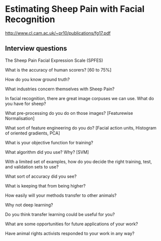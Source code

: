 # Estimating Sheep Pain with Facial Recognition

http://www.cl.cam.ac.uk/~pr10/publications/fg17.pdf

## Interview questions

The Sheep Pain Facial Expression Scale (SPFES)

What is the accuracy of human scorers? [60 to 75%]

How do you know ground truth?

What industries concern themselves with Sheep Pain?

In facial recognition, there are great image corpuses we can use.  What do you have for sheep?

What pre-processing do you do on those images?  [Featurewise Normalisation]

What sort of feature engineering do you do? [Facial action units, Histogram of oriented gradients, PCA]

What is your objective function for training?

What algorithm did you use?  Why? [SVM]

With a limited set of examples, how do you decide the right training, test, and validation sets to use?

What sort of accuracy did you see?

What is keeping that from being higher?

How easily will your methods transfer to other animals?

Why not deep learning?

Do you think transfer learning could be useful for you?

What are some opportunities for future applications of your work?

Have animal rights activists responded to your work in any way?
